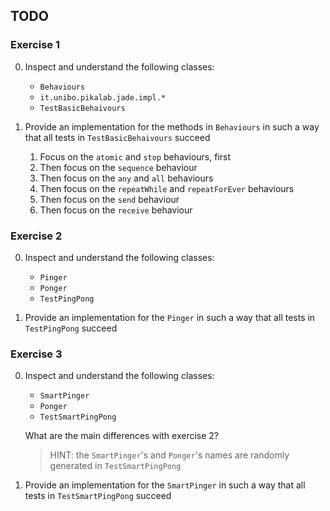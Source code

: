 ## TODO

### Exercise 1

0. Inspect and understand the following classes:
    - `Behaviours`
    - `it.unibo.pikalab.jade.impl.*`
    - `TestBasicBehaivours`

1. Provide an implementation for the methods in `Behaviours` in such a way that all tests in `TestBasicBehaivours` succeed
    1. Focus on the `atomic` and `stop` behaviours, first
    1. Then focus on the `sequence` behaviour
    1. Then focus on the `any` and `all` behaviours
    1. Then focus on the `repeatWhile` and `repeatForEver` behaviours
    1. Then focus on the `send` behaviour
    1. Then focus on the `receive` behaviour
    
### Exercise 2

0. Inspect and understand the following classes:
    - `Pinger`
    - `Ponger`
    - `TestPingPong`
    
1. Provide an implementation for the `Pinger` in such a way that all tests in `TestPingPong` succeed

### Exercise 3

0. Inspect and understand the following classes:
    - `SmartPinger`
    - `Ponger`
    - `TestSmartPingPong`
    
    What are the main differences with exercise 2?
    
    > HINT: the `SmartPinger`'s and `Ponger`'s names are randomly generated in `TestSmartPingPong`
    
1. Provide an implementation for the `SmartPinger` in such a way that all tests in `TestSmartPingPong` succeed